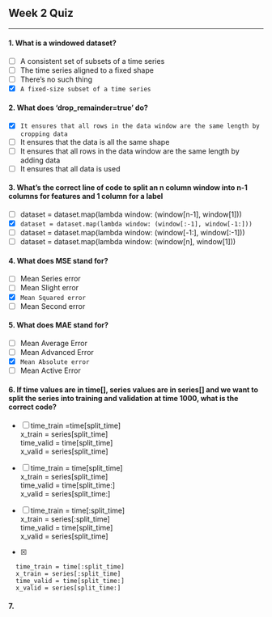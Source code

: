 ## Week 2 Quiz

---

#### 1. What is a windowed dataset?

- [ ] A consistent set of subsets of a time series
- [ ] The time series aligned to a fixed shape
- [ ] There’s no such thing
- [x] `A fixed-size subset of a time series`

#### 2. What does ‘drop_remainder=true’ do?

- [x] `It ensures that all rows in the data window are the same length by cropping data` 
- [ ] It ensures that the data is all the same shape
- [ ] It ensures that all rows in the data window are the same length by adding data 
- [ ] It ensures that all data is used

#### 3. What’s the correct line of code to split an n column window into n-1 columns for features and 1 column for a label

- [ ] dataset = dataset.map(lambda window: (window[n-1], window[1]))
- [x] `dataset = dataset.map(lambda window: (window[:-1], window[-1:]))`
- [ ] dataset = dataset.map(lambda window: (window[-1:], window[:-1]))
- [ ] dataset = dataset.map(lambda window: (window[n], window[1]))

#### 4. What does MSE stand for?

- [ ] Mean Series error
- [ ] Mean Slight error
- [x] `Mean Squared error` 
- [ ] Mean Second error

#### 5. What does MAE stand for?

- [ ] Mean Average Error
- [ ] Mean Advanced Error
- [x] `Mean Absolute error` 
- [ ] Mean Active Error

#### 6. If time values are in time[], series values are in series[] and we want to split the series into training and validation at time 1000, what is the correct code?

- [ ] time_train =time[split_time]<br>
      x_train = series[split_time]<br>
      time_valid = time[split_time]<br>
      x_valid = series[split_time]
      
- [ ] time_train = time[split_time]<br>
      x_train = series[split_time]<br>
      time_valid = time[split_time:]<br>
      x_valid = series[split_time:]<br>
      
- [ ] time_train = time[:split_time]<br>
      x_train = series[:split_time]<br>
      time_valid = time[split_time]<br>
      x_valid = series[split_time] <br>
      
- [x]  
      
      time_train = time[:split_time]
      x_train = series[:split_time]
      time_valid = time[split_time:]
      x_valid = series[split_time:]

#### 7.

